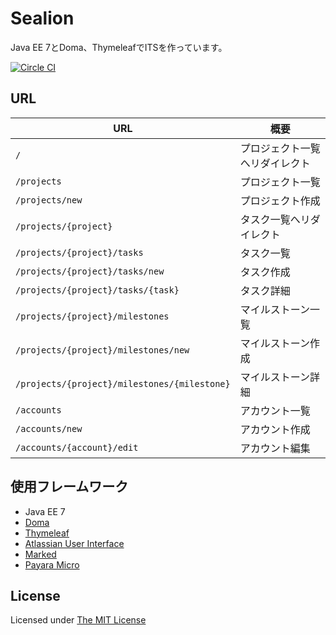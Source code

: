 # Sealion

Java EE 7とDoma、ThymeleafでITSを作っています。

[![Circle CI](https://circleci.com/gh/backpaper0/sealion.svg?style=svg)](https://circleci.com/gh/backpaper0/sealion)

## URL

|URL|概要|
|---|----|
|`/`|プロジェクト一覧へリダイレクト|
|`/projects`|プロジェクト一覧|
|`/projects/new`|プロジェクト作成|
|`/projects/{project}`|タスク一覧へリダイレクト|
|`/projects/{project}/tasks`|タスク一覧|
|`/projects/{project}/tasks/new`|タスク作成|
|`/projects/{project}/tasks/{task}`|タスク詳細|
|`/projects/{project}/milestones`|マイルストーン一覧|
|`/projects/{project}/milestones/new`|マイルストーン作成|
|`/projects/{project}/milestones/{milestone}`|マイルストーン詳細|
|`/accounts`|アカウント一覧|
|`/accounts/new`|アカウント作成|
|`/accounts/{account}/edit`|アカウント編集|

## 使用フレームワーク

* Java EE 7
* [Doma](https://github.com/domaframework/doma)
* [Thymeleaf](http://www.thymeleaf.org/)
* [Atlassian User Interface](https://docs.atlassian.com/aui/latest/)
* [Marked](https://github.com/chjj/marked)
* [Payara Micro](http://www.payara.fish/)

## License

Licensed under [The MIT License](https://opensource.org/licenses/MIT)
